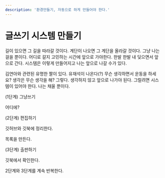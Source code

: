 ```yaml
---
description: '환경만들기, 자동으로 하게 만들어야 한다.'
---
```


# 글쓰기 시스템 만들기

길이 있으면 그 길을 따라갈 것이다. 계단이 나오면 그 계단을 올라갈 것이다. 그냥 나는 걸을 뿐이다. 어디로 갈지 고민하는 시간에 앞으로 가야한다. 한발 한발 내 딪으면서 앞으로 간다. 시스템은 이렇게 만들어지고 나는 앞으로 나갈 수가 있다.

김연아와 관련된 유명한 짤이 있다. 유재석이 나온다\(?\) 무슨 생각하면서 운동을 하세요? 생각은 무슨 생각을 해? 그렇다. 생각하지 않고 앞으로 나가야 된다. 그럴려면 시스템이 있어야 한다. 나는 채울 뿐이다.



(1단계\) 그냥쓰기

어디에?

(2단계\) 편집하기

깃허브와 깃북에 정리한다.

목록을 만든다.

(3단계\) 출판하기

깃북에서 확인한다.

2단계와 3단계를 계속 반복한다.


